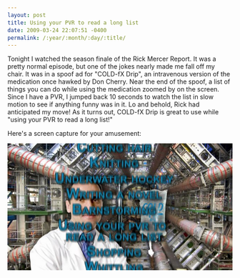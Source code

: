 ```yaml
---
layout: post
title: Using your PVR to read a long list
date: 2009-03-24 22:07:51 -0400
permalink: /:year/:month/:day/:title/
---
```

Tonight I watched the season finale of the Rick Mercer Report.  It was a pretty normal episode, but one of the jokes nearly made me fall off my chair.  It was in a spoof ad for "COLD-fX Drip", an intravenous version of the medication once hawked by Don Cherry.  Near the end of the spoof, a list of things you can do while using the medication zoomed by on the screen.  Since I have a PVR, I jumped back 10 seconds to watch the list in slow motion to see if anything funny was in it.  Lo and behold, Rick had anticipated my move!  As it turns out, COLD-fX Drip is great to use while "using your PVR to read a long list!"

Here's a screen capture for your amusement:

![screenshot of the Rick Mercer Report](/images/mercer-list.jpg)
